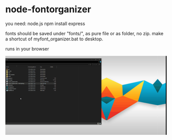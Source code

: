 # node-fontorganizer
you need: node.js
npm install express

fonts should be saved under "fonts/", as pure file or as folder, no zip.
make a shortcut of myfont_organizer.bat to desktop.
 
runs in your browser

![](Desktop.gif)
